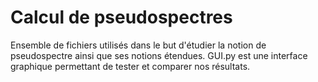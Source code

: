# Calcul de pseudospectres
Ensemble de fichiers utilisés dans le but d'étudier la notion de pseudospectre ainsi que ses notions étendues.
GUI.py est une interface graphique permettant de tester et comparer nos résultats.
